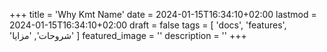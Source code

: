 +++
title = 'Why Kmt Name'
date = 2024-01-15T16:34:10+02:00
lastmod = 2024-01-15T16:34:10+02:00
draft = false
tags = [
    'docs',
    'features',
    'شروحات',
    'مزايا'
    ]
featured_image = ''
description = ''
+++
